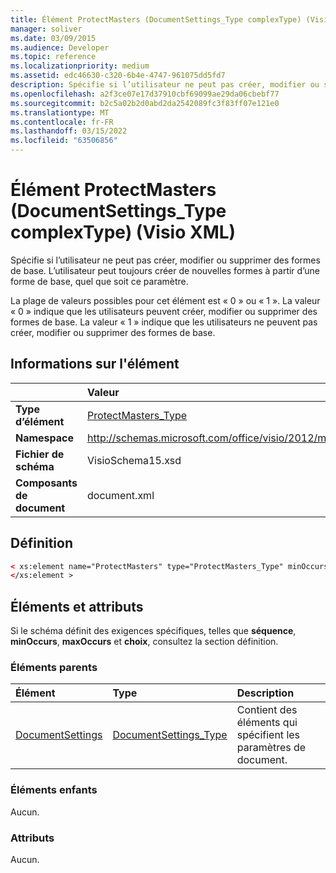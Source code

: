 ```yaml
---
title: Élément ProtectMasters (DocumentSettings_Type complexType) (Visio XML)
manager: soliver
ms.date: 03/09/2015
ms.audience: Developer
ms.topic: reference
ms.localizationpriority: medium
ms.assetid: edc46630-c320-6b4e-4747-961075dd5fd7
description: Spécifie si l’utilisateur ne peut pas créer, modifier ou supprimer des formes de base. L’utilisateur peut toujours créer de nouvelles formes à partir d’une forme de base, quel que soit ce paramètre.
ms.openlocfilehash: a2f3ce07e17d37910cbf69099ae29da06cbebf77
ms.sourcegitcommit: b2c5a02b2d0abd2da2542089fc3f83ff07e121e0
ms.translationtype: MT
ms.contentlocale: fr-FR
ms.lasthandoff: 03/15/2022
ms.locfileid: "63506856"
---
```

# <a name="protectmasters-element-documentsettings_type-complextype-visio-xml"></a>Élément ProtectMasters (DocumentSettings_Type complexType) (Visio XML)

Spécifie si l’utilisateur ne peut pas créer, modifier ou supprimer des formes de base. L’utilisateur peut toujours créer de nouvelles formes à partir d’une forme de base, quel que soit ce paramètre. 
  
La plage de valeurs possibles pour cet élément est « 0 » ou « 1 ». La valeur « 0 » indique que les utilisateurs peuvent créer, modifier ou supprimer des formes de base. La valeur « 1 » indique que les utilisateurs ne peuvent pas créer, modifier ou supprimer des formes de base.
  
## <a name="element-information"></a>Informations sur l'élément

||Valeur |
|:-----|:-----|
|**Type d’élément** <br/> |[ProtectMasters_Type](protectmasters_type-complextypevisio-xml.md) <br/> |
|**Namespace** <br/> |http://schemas.microsoft.com/office/visio/2012/main  <br/> |
|**Fichier de schéma** <br/> |VisioSchema15.xsd  <br/> |
|**Composants de document** <br/> |document.xml  <br/> |
   
## <a name="definition"></a>Définition

```XML
< xs:element name="ProtectMasters" type="ProtectMasters_Type" minOccurs="0" maxOccurs="1" >
</xs:element >
```

## <a name="elements-and-attributes"></a>Éléments et attributs

Si le schéma définit des exigences spécifiques, telles que **séquence**, **minOccurs**, **maxOccurs** et **choix**, consultez la section définition. 
  
### <a name="parent-elements"></a>Éléments parents

|**Élément**|**Type**|**Description**|
|:-----|:-----|:-----|
|[DocumentSettings](documentsettings-element-visiodocument_type-complextypevisio-xml.md) <br/> |[DocumentSettings_Type](documentsettings_type-complextypevisio-xml.md) <br/> |Contient des éléments qui spécifient les paramètres de document. |
   
### <a name="child-elements"></a>Éléments enfants

Aucun.
  
### <a name="attributes"></a>Attributs

Aucun.
  


